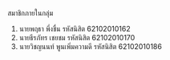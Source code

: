 สมาชิกภายในกลุ่ม <br>
1. นายพฤธา พึ่งชื่น			รหัสนิสิต 62102010162<br>
2. นายธีรภัทร เชยชม			รหัสนิสิต 62102010170<br>	
3. นายวิชญนนท์ พูนเพิ่มความดี	รหัสนิสิต 62102010186<br>
